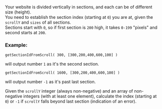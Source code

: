 Your website is divided vertically in sections, and each can be of different size (height).  
You need to establish the section index (starting at `0`) you are at, given the `scrollY` and `sizes` of all sections.  
Sections start with `0`, so if first section is `200` high, it takes `0-199` "pixels" and second starts at `200`.

### Example:

`getSectionIdFromScroll( 300, [300,200,400,600,100] )`

will output number `1` as it's the second section.

`getSectionIdFromScroll( 1600, [300,200,400,600,100] )`

will output number `-1` as it's past last section.

Given the `scrollY` integer (always non-negative) and an array of non-negative integers (with at least one element), calculate the index (starting at `0`) or `-1` if `scrollY` falls beyond last section (indication of an error).